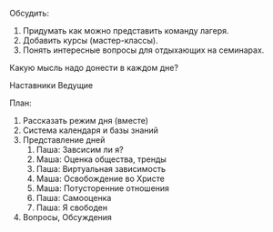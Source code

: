 Обсудить: 
 1. Придумать как можно представить команду лагеря.
 2. Добавить курсы (мастер-классы).
 3. Понять интересные вопросы для отдыхающих на семинарах.

Какую мысль надо донести в каждом дне?

Наставники
Ведущие



План: 
1. Рассказать режим дня (вместе)
2. Система календаря и базы знаний
3. Представление дней
	1. Паша: Завсисим ли я?
	2. Маша: Оценка общества, тренды
	3. Паша: Виртуальная зависимость
	4. Маша: Освобождение во Христе
	5. Маша: Потусторенние отношения
	6. Паша: Самооценка
	7. Паша: Я свободен
4. Вопросы, Обсуждения